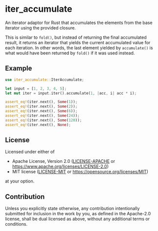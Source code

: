 # iter_accumulate
An iterator adaptor for Rust that accumulates the elements from the base iterator
using the provided closure.

This is similar to `fold()`, but instead of returning the final accumulated result, it returns an
iterator that yields the current accumulated value for each iteration. In other words, the last
element yielded by `accumulate()` is what would have been returned by `fold()` if it was used
instead.

## Example

```rust
use iter_accumulate::IterAccumulate;

let input = [1, 2, 3, 4, 5];
let mut iter = input.iter().accumulate(1, |acc, i| acc * i);

assert_eq!(iter.next(), Some(1));
assert_eq!(iter.next(), Some(2));
assert_eq!(iter.next(), Some(6));
assert_eq!(iter.next(), Some(24));
assert_eq!(iter.next(), Some(120));
assert_eq!(iter.next(), None);
```

## License

Licensed under either of

* Apache License, Version 2.0
  ([LICENSE-APACHE](LICENSE-APACHE) or <https://www.apache.org/licenses/LICENSE-2.0>)
* MIT license
  ([LICENSE-MIT](LICENSE-MIT) or <https://opensource.org/licenses/MIT>)

at your option.

## Contribution

Unless you explicitly state otherwise, any contribution intentionally submitted
for inclusion in the work by you, as defined in the Apache-2.0 license, shall be
dual licensed as above, without any additional terms or conditions.
